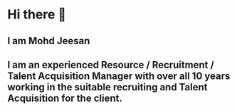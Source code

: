 # Hi there 👋
## I am Mohd Jeesan
## I am an experienced Resource / Recruitment / Talent Acquisition Manager with over all 10 years working in the suitable recruiting and Talent Acquisition for the client. 



<!--
**mohdjeesan/mohdjeesan** is a ✨ _special_ ✨ repository because its `README.md` (this file) appears on your GitHub profile.

Here are some ideas to get you started:

- 🔭 I’m currently working on ...
- 🌱 I’m currently learning ...
- 👯 I’m looking to collaborate on ...
- 🤔 I’m looking for help with ...
- 💬 Ask me about ...
- 📫 How to reach me: ...
- 😄 Pronouns: ...
- ⚡ Fun fact: ...
-->
